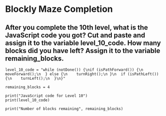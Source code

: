# Blockly Maze Completion
## After you complete the 10th level, what is the JavaScript code you got? Cut and paste and assign it to the variable level_10_code. How many blocks did you have left? Assign it to the variable remaining_blocks.
```
level_10_code = "while (notDone()) {\nif (isPathForward()) {\n    moveForward();\n  } else {\n    turnRight();\n }\n  if (isPathLeft()) {\n    turnLeft();\n  }\n}"

remaining_blocks = 4 

print("JavaScript code for Level 10")
print(level_10_code)

print("Number of blocks remaining", remaining_blocks)
```
